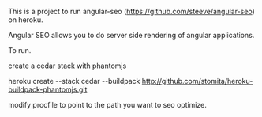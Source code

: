 This is a project to run angular-seo (https://github.com/steeve/angular-seo) on heroku.

Angular SEO allows you to do server side rendering of angular applications.

To run.

create a cedar stack with phantomjs

heroku create --stack cedar --buildpack http://github.com/stomita/heroku-buildpack-phantomjs.git

modify procfile to point to the path you want to seo optimize.
